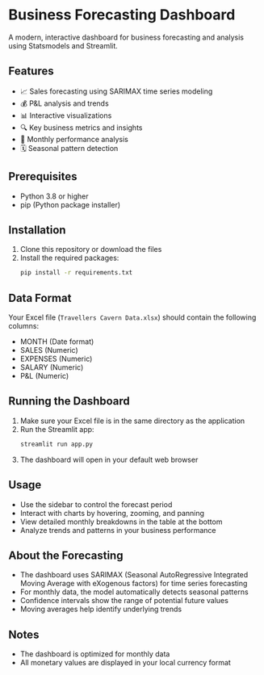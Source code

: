 # Business Forecasting Dashboard

A modern, interactive dashboard for business forecasting and analysis using Statsmodels and Streamlit.

## Features

- 📈 Sales forecasting using SARIMAX time series modeling
- 💰 P&L analysis and trends
- 📊 Interactive visualizations
- 🔍 Key business metrics and insights
- 📅 Monthly performance analysis
- 🗓️ Seasonal pattern detection

## Prerequisites

- Python 3.8 or higher
- pip (Python package installer)

## Installation

1. Clone this repository or download the files
2. Install the required packages:
   ```bash
   pip install -r requirements.txt
   ```

## Data Format

Your Excel file (`Travellers Cavern Data.xlsx`) should contain the following columns:
- MONTH (Date format)
- SALES (Numeric)
- EXPENSES (Numeric)
- SALARY (Numeric)
- P&L (Numeric)

## Running the Dashboard

1. Make sure your Excel file is in the same directory as the application
2. Run the Streamlit app:
   ```bash
   streamlit run app.py
   ```
3. The dashboard will open in your default web browser

## Usage

- Use the sidebar to control the forecast period
- Interact with charts by hovering, zooming, and panning
- View detailed monthly breakdowns in the table at the bottom
- Analyze trends and patterns in your business performance

## About the Forecasting

- The dashboard uses SARIMAX (Seasonal AutoRegressive Integrated Moving Average with eXogenous factors) for time series forecasting
- For monthly data, the model automatically detects seasonal patterns
- Confidence intervals show the range of potential future values
- Moving averages help identify underlying trends

## Notes

- The dashboard is optimized for monthly data
- All monetary values are displayed in your local currency format 